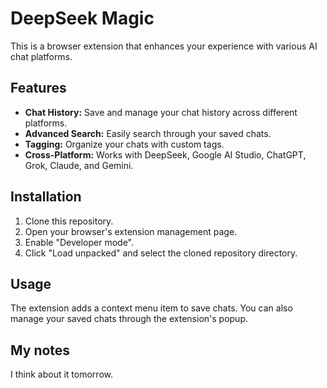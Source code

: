 # DeepSeek Magic

This is a browser extension that enhances your experience with various AI chat platforms.

## Features

- **Chat History:** Save and manage your chat history across different platforms.
- **Advanced Search:** Easily search through your saved chats.
- **Tagging:** Organize your chats with custom tags.
- **Cross-Platform:** Works with DeepSeek, Google AI Studio, ChatGPT, Grok, Claude, and Gemini.

## Installation

1. Clone this repository.
2. Open your browser's extension management page.
3. Enable "Developer mode".
4. Click "Load unpacked" and select the cloned repository directory.

## Usage

The extension adds a context menu item to save chats. You can also manage your saved chats through the extension's popup.

## My notes

I think about it tomorrow.
